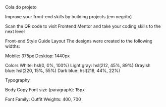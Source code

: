 Cola do projeto

Improve your front-end skills by building projects (em negrito)

Scan the QR code to visit Frontend Mentor and take your coding skills to the next level

Front-end Style Guide
Layout
The designs were created to the following widths:

Mobile: 375px
Desktop: 1440px

Colors
White: hsl(0, 0%, 100%)
Light gray: hsl(212, 45%, 89%)
Grayish blue: hsl(220, 15%, 55%)
Dark blue: hsl(218, 44%, 22%)

Typography

Body Copy
Font size (paragraph): 15px

Font
Family: Outfit
Weights: 400, 700
